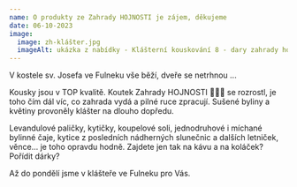 ```yaml
---
name: O produkty ze Zahrady HOJNOSTI je zájem, děkujeme
date: 06-10-2023
image:
  image: zh-klášter.jpg
  imageAlt: ukázka z nabídky - Klášterní kouskování 8 - dary zahrady hojnosti
---
```

V kostele sv. Josefa ve Fulneku vše běží, dveře se netrhnou ...

Kousky jsou v TOP kvalitě. Koutek Zahrady HOJNOSTI 💚🌼🌿 se rozrostl, je toho čím dál víc, co zahrada vydá a pilné ruce zpracují. Sušené byliny a květiny provoněly klášter na dlouho dopředu. 

Levandulové paličky, kytičky, koupelové soli, jednodruhové i míchané bylinné čaje, kytice z posledních nádherných slunečnic a dalších letniček, věnce... je toho opravdu hodně.  Zajdete jen tak na kávu a na koláček? Pořídit dárky? 

A﻿ž do pondělí jsme v klášteře ve Fulneku pro Vás.